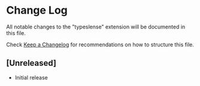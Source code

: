 # Change Log

All notable changes to the "typeslense" extension will be documented in this file.

Check [Keep a Changelog](http://keepachangelog.com/) for recommendations on how to structure this file.

## [Unreleased]

- Initial release